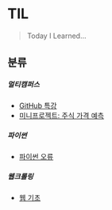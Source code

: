 # TIL

> Today I Learned...



## 분류

##### 멀티캠퍼스

- [GitHub 특강](https://github.com/NewYorkKim/TIL/blob/master/Github_특강.md)
- [미니프로젝트: 주식 가격 예측](https://github.com/NewYorkKim/TIL/blob/master/Multicampus/%EC%A3%BC%EC%8B%9D%EA%B0%80%EA%B2%A9%EC%98%88%EC%B8%A1/%EC%A3%BC%EC%8B%9D%EA%B0%80%EA%B2%A9%EC%98%88%EC%B8%A1.md)



##### 파이썬

- [파이썬 오류](https://github.com/NewYorkKim/TIL/blob/master/Python_Error.md)



##### 웹크롤링

- [웹 기초](https://github.com/NewYorkKim/TIL/blob/master/Web/Web_%EA%B8%B0%EC%B4%88.md)
